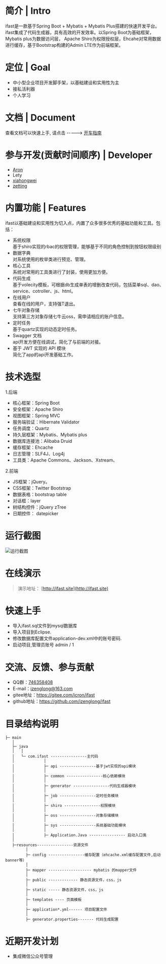 
# 简介 | Intro
ifast是一款基于Spring Boot + Mybatis + Mybatis Plus搭建的快速开发平台。ifast集成了代码生成器，具有高效的开发效率。以Spring Boot为基础框架，Mybatis plus为数据访问层， Apache Shiro为权限授权层，Ehcahe对常用数据进行缓存，基于Bootstrap构建的Admin LTE作为前端框架。

# 定位 | Goal
 * 中小型企业项目开发脚手架，以基础建设和实用性为主 
 * 接私活利器 
 * 个人学习

# 文档 | Document
查看文档可以快速上手, 请点击 -----> [开车指南](https://gitee.com/icron/ifast/wikis/%E6%9E%81%E7%AE%80%E6%95%99%E7%A8%8B?sort_id=276903)

# 参与开发(贡献时间顺序) | Developer
- [Aron](https://gitee.com/icron/ifast) 
- Lety
- [xiahongwei](https://xlongwei.com)
- [zetting](https://www.jianshu.com/u/d78eea897ed6)

# 内置功能 | Features
ifast以基础建设和实用性为切入点，内置了众多很多优秀的基础功能和工具。包括：
 * 系统权限  
    基于shiro实现的rbac的权限管理，能够基于不同的角色控制到按钮权限级别
 * 数据字典  
 	对系统使用的枚举类进行预览、管理。
 * 核心工具  
	系统对常用的工具类进行了封装，使用更加方便。
 * 代码生成  
 	基于volecity模板，可根据db生成单表的增删改查代码，包括菜单sql、dao、service、cotroller、js、html。
 * 在线用户  
 	查看在线的用户，支持强T退出。
 * 七牛对象存储  
 	支持第三方对象存储七牛云oss，需申请相应的账户信息。
 * 定时任务  
 	基于quartz实现的动态定时任务。
 * Swagger 文档  
 	api开发方便在线调试，简化了与前端的对接。
 * 基于 JWT 实现的 API 模块  
	简化了app的api开发基础工作。
	
# 技术选型
1.后端
 * 核心框架：Spring Boot
 * 安全框架：Apache Shiro
 * 视图框架：Spring MVC
 * 服务端验证：Hibernate Validator
 * 任务调度：Quartz
 * 持久层框架：Mybatis、Mybatis plus
 * 数据库连接池：Alibaba Druid
 * 缓存框架：Ehcache
 * 日志管理：SLF4J、Log4j
 * 工具类：Apache Commons、Jackson、Xstream、

2.前端

 * JS框架：jQuery。
 * CSS框架：Twitter Bootstrap
 * 数据表格：bootstrap table
 * 对话框：layer
 * 树结构控件：jQuery zTree
 * 日期控件： datepicker
 
# 运行截图
![运行截图](http://p6r7ke2jc.bkt.clouddn.com/ifast/20180415/login-1523788364377.png)

# 在线演示

> 演示地址： [http://ifast.site](http://ifast.site)

# 快速上手
 * 导入ifast.sql文件到mysql数据库
 * 导入项目到Eclipse.
 * 修改数据库配置文件application-dev.xml中的账号密码.
 * 启动项目,管理员账号  admin / 1
 
# 交流、反馈、参与贡献
 * QQ群：[746358408](https://jq.qq.com/?_wv=1027&k=5Ofijn8)
 * E-mail：izenglong@163.com
 * gitee地址：https://gitee.com/icron/ifast
 * github地址：https://github.com/izenglong/ifast

# 目录结构说明
```
├─ main
   │  
   ├─ java
   │   │
   │   └─ com.ifast ----------------主代码
   │             │    
   │             ├─ api ----------------基于jwt实现的api模块
   │             │
   │             ├─ common ----------------核心依赖模块
   │             │    
   │             ├─ generator ----------------代码生成器模块
   │             │    
   │             ├─ job ----------------定时任务模块
   │             │    
   │             ├─ shiro ----------------权限模块
   │             │    
   │             ├─ oss ----------------对象存储模块
   │             │    
   │             ├─ sys ----------------系统基础功能模块
   │             │    
   │             ├─ Application.Java ---------------- 启动入口类
   │
   ├─resources----------------资源文件
         │
         ├─ config ----------------缓存配置（ehcache.xml缓存配置文件,启动banner等）
         │ 
         ├─ mapper ------------------- mybatis 的mapper文件
         │ 
         ├─ public ------------- 静态资源文件，css，js
         │ 
         ├─ static ----- 静态资源文件，css，js
         │ 
         ├─ templates ---- 页面模板
         │ 
         ├─ application*.yml------ 项目配置文件
         │ 
         ├─ generator.properties------- 代码生成配置

```

# 近期开发计划
 * 集成微信公众号管理
